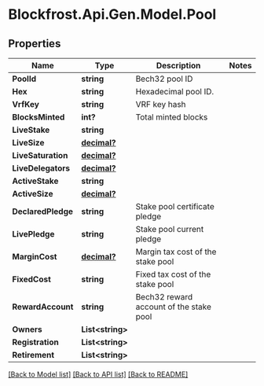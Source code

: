 # Blockfrost.Api.Gen.Model.Pool
## Properties

Name | Type | Description | Notes
------------ | ------------- | ------------- | -------------
**PoolId** | **string** | Bech32 pool ID | 
**Hex** | **string** | Hexadecimal pool ID. | 
**VrfKey** | **string** | VRF key hash | 
**BlocksMinted** | **int?** | Total minted blocks | 
**LiveStake** | **string** |  | 
**LiveSize** | [**decimal?**](BigDecimal.md) |  | 
**LiveSaturation** | [**decimal?**](BigDecimal.md) |  | 
**LiveDelegators** | [**decimal?**](BigDecimal.md) |  | 
**ActiveStake** | **string** |  | 
**ActiveSize** | [**decimal?**](BigDecimal.md) |  | 
**DeclaredPledge** | **string** | Stake pool certificate pledge | 
**LivePledge** | **string** | Stake pool current pledge | 
**MarginCost** | [**decimal?**](BigDecimal.md) | Margin tax cost of the stake pool | 
**FixedCost** | **string** | Fixed tax cost of the stake pool | 
**RewardAccount** | **string** | Bech32 reward account of the stake pool | 
**Owners** | **List&lt;string&gt;** |  | 
**Registration** | **List&lt;string&gt;** |  | 
**Retirement** | **List&lt;string&gt;** |  | 

[[Back to Model list]](../README.md#documentation-for-models) [[Back to API list]](../README.md#documentation-for-api-endpoints) [[Back to README]](../README.md)

